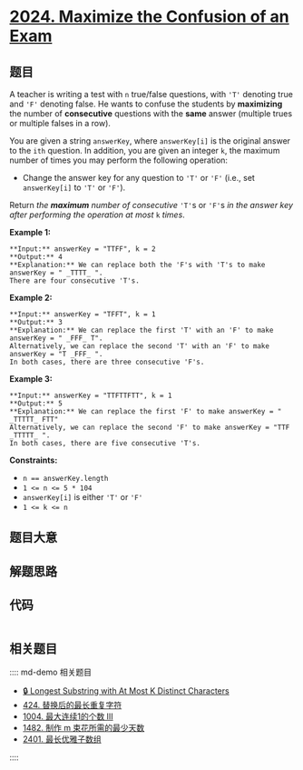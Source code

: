 # [2024. Maximize the Confusion of an Exam](https://leetcode.com/problems/maximize-the-confusion-of-an-exam)

## 题目

A teacher is writing a test with `n` true/false questions, with `'T'` denoting
true and `'F'` denoting false. He wants to confuse the students by
**maximizing** the number of **consecutive** questions with the **same**
answer (multiple trues or multiple falses in a row).

You are given a string `answerKey`, where `answerKey[i]` is the original
answer to the `ith` question. In addition, you are given an integer `k`, the
maximum number of times you may perform the following operation:

  * Change the answer key for any question to `'T'` or `'F'` (i.e., set `answerKey[i]` to `'T'` or `'F'`).

Return _the **maximum** number of consecutive_ `'T'`s or `'F'`s _in the answer
key after performing the operation at most_ `k` _times_.



**Example 1:**

    
    
    **Input:** answerKey = "TTFF", k = 2
    **Output:** 4
    **Explanation:** We can replace both the 'F's with 'T's to make answerKey = " _TTTT_ ".
    There are four consecutive 'T's.
    

**Example 2:**

    
    
    **Input:** answerKey = "TFFT", k = 1
    **Output:** 3
    **Explanation:** We can replace the first 'T' with an 'F' to make answerKey = " _FFF_ T".
    Alternatively, we can replace the second 'T' with an 'F' to make answerKey = "T _FFF_ ".
    In both cases, there are three consecutive 'F's.
    

**Example 3:**

    
    
    **Input:** answerKey = "TTFTTFTT", k = 1
    **Output:** 5
    **Explanation:** We can replace the first 'F' to make answerKey = " _TTTTT_ FTT"
    Alternatively, we can replace the second 'F' to make answerKey = "TTF _TTTTT_ ". 
    In both cases, there are five consecutive 'T's.
    



**Constraints:**

  * `n == answerKey.length`
  * `1 <= n <= 5 * 104`
  * `answerKey[i]` is either `'T'` or `'F'`
  * `1 <= k <= n`


## 题目大意

## 解题思路

## 代码

```javascript

```

## 相关题目

:::: md-demo 相关题目
- [🔒 Longest Substring with At Most K Distinct Characters](https://leetcode.com/problems/longest-substring-with-at-most-k-distinct-characters)
- [424. 替换后的最长重复字符](https://leetcode.com/problems/longest-repeating-character-replacement)
- [1004. 最大连续1的个数 III](https://leetcode.com/problems/max-consecutive-ones-iii)
- [1482. 制作 m 束花所需的最少天数](https://leetcode.com/problems/minimum-number-of-days-to-make-m-bouquets)
- [2401. 最长优雅子数组](https://leetcode.com/problems/longest-nice-subarray)

::::

